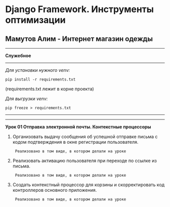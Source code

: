 # Django Framework. Инструменты оптимизации
## Мамутов Алим - Интернет магазин одежды
***
****Служебное****
***
*Для установки нужного venv:*
    
    pip install -r requirements.txt     
(requirements.txt лежит в корне проекта)

*Для выгрузки venv:*

    pip freeze > requirements.txt
***
***
**Урок 01 Отправка электронной почты. Контекстные процессоры**

1. Организовать выдачу сообщения об успешной отправке письма с кодом подтверждения в окне регистрации пользователя.
   
        Реализовано в том виде, в котором делали на уроке
   
2. Реализовать активацию пользователя при переходе по ссылке из письма.
   
        Реализовано в том виде, в котором делали на уроке
   
3. Создать контекстный процессор для корзины и скорректировать код контроллеров основного приложения.

        Реализовано в том виде, в котором делали на уроке